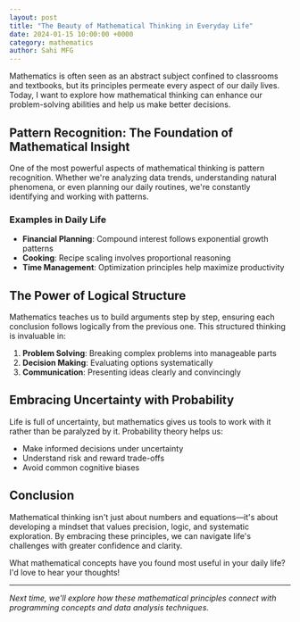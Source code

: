 ```yaml
---
layout: post
title: "The Beauty of Mathematical Thinking in Everyday Life"
date: 2024-01-15 10:00:00 +0000
category: mathematics
author: Sahi MFG
---
```


Mathematics is often seen as an abstract subject confined to classrooms and textbooks, but its principles permeate every aspect of our daily lives. Today, I want to explore how mathematical thinking can enhance our problem-solving abilities and help us make better decisions.

## Pattern Recognition: The Foundation of Mathematical Insight

One of the most powerful aspects of mathematical thinking is pattern recognition. Whether we're analyzing data trends, understanding natural phenomena, or even planning our daily routines, we're constantly identifying and working with patterns.

### Examples in Daily Life

- **Financial Planning**: Compound interest follows exponential growth patterns
- **Cooking**: Recipe scaling involves proportional reasoning
- **Time Management**: Optimization principles help maximize productivity

## The Power of Logical Structure

Mathematics teaches us to build arguments step by step, ensuring each conclusion follows logically from the previous one. This structured thinking is invaluable in:

1. **Problem Solving**: Breaking complex problems into manageable parts
2. **Decision Making**: Evaluating options systematically
3. **Communication**: Presenting ideas clearly and convincingly

## Embracing Uncertainty with Probability

Life is full of uncertainty, but mathematics gives us tools to work with it rather than be paralyzed by it. Probability theory helps us:

- Make informed decisions under uncertainty
- Understand risk and reward trade-offs
- Avoid common cognitive biases

## Conclusion

Mathematical thinking isn't just about numbers and equations—it's about developing a mindset that values precision, logic, and systematic exploration. By embracing these principles, we can navigate life's challenges with greater confidence and clarity.

What mathematical concepts have you found most useful in your daily life? I'd love to hear your thoughts!

---

*Next time, we'll explore how these mathematical principles connect with programming concepts and data analysis techniques.*